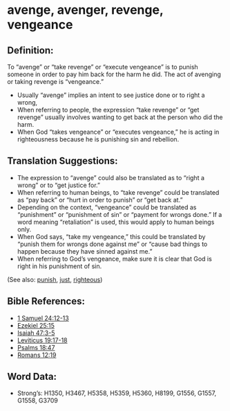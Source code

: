 # avenge, avenger, revenge, vengeance

## Definition:

To “avenge” or “take revenge” or “execute vengeance” is to punish someone in order to pay him back for the harm he did. The act of avenging or taking revenge is “vengeance.”

* Usually “avenge” implies an intent to see justice done or to right a wrong,
* When referring to people, the expression “take revenge” or “get revenge” usually involves wanting to get back at the person who did the harm.
* When God “takes vengeance” or “executes vengeance,” he is acting in righteousness because he is punishing sin and rebellion.

## Translation Suggestions:

* The expression to “avenge” could also be translated as to “right a wrong” or to “get justice for.”
* When referring to human beings, to “take revenge” could be translated as “pay back” or “hurt in order to punish” or “get back at.”
* Depending on the context, “vengeance” could be translated as “punishment” or “punishment of sin” or “payment for wrongs done.” If a word meaning “retaliation” is used, this would apply to human beings only.
* When God says, “take my vengeance,” this could be translated by “punish them for wrongs done against me” or “cause bad things to happen because they have sinned against me.”
* When referring to God’s vengeance, make sure it is clear that God is right in his punishment of sin.

(See also: [punish](../other/punish.md), [just](../kt/justice.md), [righteous](../kt/righteous.md))

## Bible References:

* [1 Samuel 24:12-13](rc://en/tn/help/1sa/24/12)
* [Ezekiel 25:15](rc://en/tn/help/ezk/25/15)
* [Isaiah 47:3-5](rc://en/tn/help/isa/47/03)
* [Leviticus 19:17-18](rc://en/tn/help/lev/19/17)
* [Psalms 18:47](rc://en/tn/help/psa/018/47)
* [Romans 12:19](rc://en/tn/help/rom/12/19)

## Word Data:

* Strong’s: H1350, H3467, H5358, H5359, H5360, H8199, G1556, G1557, G1558, G3709
